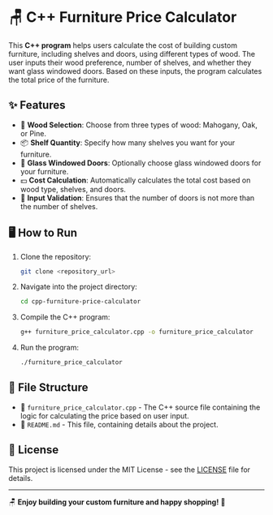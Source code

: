 # 🪑 C++ Furniture Price Calculator

This **C++ program** helps users calculate the cost of building custom furniture, including shelves and doors, using different types of wood. The user inputs their wood preference, number of shelves, and whether they want glass windowed doors. Based on these inputs, the program calculates the total price of the furniture.

## ✨ Features  
- 🌳 **Wood Selection**: Choose from three types of wood: Mahogany, Oak, or Pine.
- 📦 **Shelf Quantity**: Specify how many shelves you want for your furniture.
- 🚪 **Glass Windowed Doors**: Optionally choose glass windowed doors for your furniture.
- 💵 **Cost Calculation**: Automatically calculates the total cost based on wood type, shelves, and doors.
- 🚫 **Input Validation**: Ensures that the number of doors is not more than the number of shelves.

## 🖥️ How to Run  

1. Clone the repository:  
    ```bash
    git clone <repository_url>
    ```  

2. Navigate into the project directory:  
    ```bash
    cd cpp-furniture-price-calculator
    ```  

3. Compile the C++ program:  
    ```bash
    g++ furniture_price_calculator.cpp -o furniture_price_calculator
    ```  

4. Run the program:  
    ```bash
    ./furniture_price_calculator
    ```  

## 📂 File Structure  

- 📜 `furniture_price_calculator.cpp` - The C++ source file containing the logic for calculating the price based on user input.
- 📖 `README.md` - This file, containing details about the project.

## 📜 License  

This project is licensed under the MIT License - see the [LICENSE](LICENSE) file for details.  

---

🪑 **Enjoy building your custom furniture and happy shopping!** 💸
